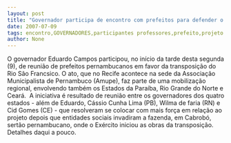 ```yaml
---
layout: post
title: "Governador participa de encontro com prefeitos para defender o projeto"
date: 2007-07-09
tags: encontro,GOVERNADORES,participantes professores,prefeito,projeto
author: None
---
```

O governador Eduardo Campos participou, no in&iacute;cio da tarde desta segunda (9), de reuni&atilde;o de&nbsp;prefeitos pernambucanos&nbsp;em favor da transposi&ccedil;&atilde;o do Rio S&atilde;o Francsico. 
O ato, que no Recife acontece na sede da Associa&ccedil;&atilde;o Municipalista de Pernambuco (Amupe),&nbsp;faz parte de uma mobiliza&ccedil;&atilde;o regional, envolvendo tamb&eacute;m os Estados da Para&iacute;ba, Rio Grande do Norte e Cear&aacute;.&nbsp;
A iniciativa &eacute; resultado de reuni&atilde;o entre os governadores dos quatro estados - al&eacute;m de Eduardo, C&aacute;ssio Cunha Lima (PB), Wilma de faria (RN) e Cid Gomes (CE) - que resolveram se colocar com mais for&ccedil;a em rela&ccedil;&atilde;o ao projeto depois que entidades sociais invadiram a fazenda, em Cabrob&oacute;, sert&atilde;o pernambucano,&nbsp;onde o Ex&eacute;rcito iniciou as obras da transposi&ccedil;&atilde;o.
Detalhes daqui a pouco. 